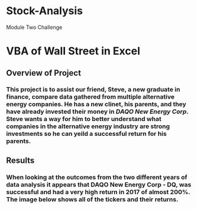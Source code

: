 # Stock-Analysis


Module Two Challenge

# VBA of Wall Street in Excel

## Overview of Project

### This project is to assist our friend, Steve, a new graduate in finance, compare data gathered from multiple alternative energy companies. He has a new clinet, his parents, and they have already invested their money in _DAQO New Energy Corp_. Steve wants a way for him to better understand what companies in the alternative energy industry are strong investments so he can yeild a successful return for his parents. 

## Results

### When looking at the outcomes from the two different years of data analysis it appears that DAQO New Energy Corp - DQ, was successful and had a very high return in 2017 of almost 200%. The image below shows all of the tickers and their returns. 
